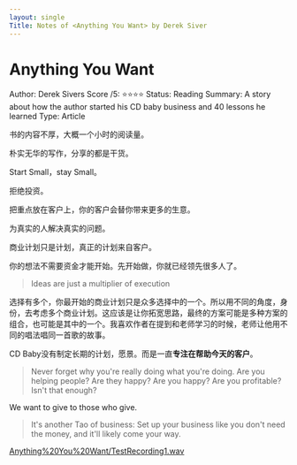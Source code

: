 ```yaml
---
layout: single
Title: Notes of <Anything You Want> by Derek Siver
---
```




# Anything You Want

Author: Derek Sivers
Score /5: ⭐️⭐️⭐️⭐️
Status: Reading
Summary: A story about how the author started his CD baby business and 40 lessons he learned
Type: Article

书的内容不厚，大概一个小时的阅读量。

朴实无华的写作，分享的都是干货。

Start Small，stay Small。

拒绝投资。

把重点放在客户上，你的客户会替你带来更多的生意。

为真实的人解决真实的问题。

商业计划只是计划，真正的计划来自客户。

你的想法不需要资金才能开始。先开始做，你就已经领先很多人了。

> Ideas are just a multiplier of execution

选择有多个，你最开始的商业计划只是众多选择中的一个。所以用不同的角度，身份，去考虑多个商业计划。这应该是让你拓宽思路，最终的方案可能是多种方案的组合，也可能是其中的一个。我喜欢作者在提到和老师学习的时候，老师让他用不同的唱法唱同一首歌的故事。

CD Baby没有制定长期的计划，愿景。而是一直**专注在帮助今天的客户**。

> Never forget why you're really doing what you're doing. Are you helping people? Are they happy? Are you happy? Are you profitable? Isn't that enough?

We want to give to those who give.

> It's another Tao of business: Set up your business like you don't need the money, and it'll likely come your way.

[Anything%20You%20Want/TestRecording1.wav](/assets/img/recording/Anything%20You%20Want/TestRecording1.wav)